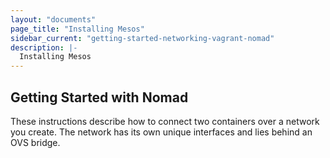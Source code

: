 ```yaml
---
layout: "documents"
page_title: "Installing Mesos"
sidebar_current: "getting-started-networking-vagrant-nomad"
description: |-
  Installing Mesos
---
```


## Getting Started with Nomad

These instructions describe how to connect two containers
over a network you create. The network has
its own unique interfaces and lies behind an OVS bridge.
